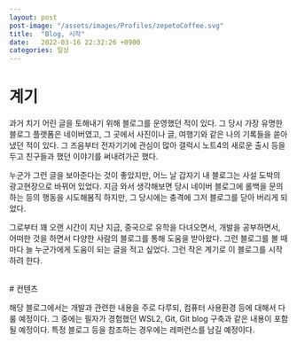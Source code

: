 ```yaml
---
layout: post
post-image: "/assets/images/Profiles/zepetoCoffee.svg"
title:  "Blog, 시작"
date:   2022-03-16 22:32:26 +0900
categories: 일상
---
```

<!-- <center><img src="/assets/images/Profiles/zepetoCoffee.svg" width="240" height="240"></center> -->

# 계기

  과거 치기 어린 글을 토해내기 위해 블로그를 운영했던 적이 있다. 그 당시 가장 유명한 블로그 플랫폼은 네이버였고, 그 곳에서 사진이나 글, 여행기와 같은 나의 기록들을 쏟아냈던 적이 있다. 그 즈음부터 전자기기에 관심이 많아 갤럭시 노트4의 새로운 출시 등을 두고 친구들과 했던 이야기를 써내려가곤 했다.

  누군가 그런 글을 보아준다는 것이 좋았지만, 어느 날 갑자기 내 블로그는 사설 도박의 광고현장으로 바뀌어 있었다. 지금 와서 생각해보면 당시 네이버 블로그에 롤백을 문의하는 등의 행동을 시도해봄직 하지만, 그 당시에는 충격에 그저 블로그를 닫아 버리게 되었다.

  그로부터 꽤 오랜 시간이 지난 지금, 중국으로 유학을 다녀오면서, 개발을 공부하면서, 어떠한 것을 하면서 다양한 사람의 블로그를 통해 도움을 받아왔다. 그런 블로그를 볼 때마다 늘 누군가에게 도움이 되는 글을 적고 싶었다. 그런 작은 계기로 이 블로그를 시작하려 한다.

<br>
# 컨텐츠

  해당 블로그에서는 개발과 관련한 내용을 주로 다루되, 컴퓨터 사용환경 등에 대해서 다룰 예정이다. 그 중에는 필자가 경험했던 WSL2, Git, Git blog 구축과 같은 내용이 포함될 예정이다. 특정 블로그 등을 참조하는 경우에는 레퍼런스를 남길 예정이다.